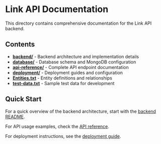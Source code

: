 # Link API Documentation

This directory contains comprehensive documentation for the Link API backend.

## Contents

- **[backend/](./backend/)** - Backend architecture and implementation details
- **[database/](./database/)** - Database schema and MongoDB configuration
- **[api-reference/](./api-reference/)** - Complete API endpoint documentation
- **[deployment/](./deployment/)** - Deployment guides and configuration
- **[Entities.txt](./Entities.txt)** - Entity definitions and relationships
- **[test-data.txt](./test-data.txt)** - Sample test data for development

## Quick Start

For a quick overview of the backend architecture, start with the [backend README](./backend/README.md).

For API usage examples, check the [API reference](./api-reference/README.md).

For deployment instructions, see the [deployment guide](./deployment/README.md).
